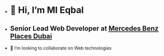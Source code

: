 - <h1>👋 Hi, I’m MI Eqbal </h1>
- <h2> Senior Lead Web Developer at <a href="https://primocapital.mercedesresidences.ae/">Mercedes Benz Places Dubai</a> </h2> 
- 💞️ I’m looking to collaborate on Web technologies
<!---
mercedesbenzplaces/mercedesbenzplaces is a ✨ special ✨ repository because its `README.md` (this file) appears on your GitHub profile.
You can click the Preview link to take a look at your changes.
--->
